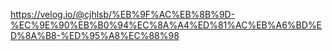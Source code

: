 https://velog.io/@cjhlsb/%EB%9F%AC%EB%8B%9D-%EC%9E%90%EB%B0%94%EC%8A%A4%ED%81%AC%EB%A6%BD%ED%8A%B8-%ED%95%A8%EC%88%98